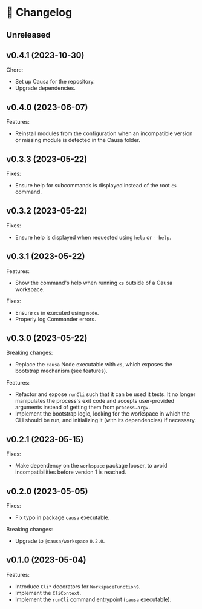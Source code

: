 # 🔖 Changelog

## Unreleased

## v0.4.1 (2023-10-30)

Chore:

- Set up Causa for the repository.
- Upgrade dependencies.

## v0.4.0 (2023-06-07)

Features:

- Reinstall modules from the configuration when an incompatible version or missing module is detected in the Causa folder.

## v0.3.3 (2023-05-22)

Fixes:

- Ensure help for subcommands is displayed instead of the root `cs` command.

## v0.3.2 (2023-05-22)

Fixes:

- Ensure help is displayed when requested using `help` or `--help`.

## v0.3.1 (2023-05-22)

Features:

- Show the command's help when running `cs` outside of a Causa workspace.

Fixes:

- Ensure `cs` in executed using `node`.
- Properly log Commander errors.

## v0.3.0 (2023-05-22)

Breaking changes:

- Replace the `causa` Node executable with `cs`, which exposes the bootstrap mechanism (see features).

Features:

- Refactor and expose `runCli` such that it can be used it tests. It no longer manipulates the process's exit code and accepts user-provided arguments instead of getting them from `process.argv`.
- Implement the bootstrap logic, looking for the workspace in which the CLI should be run, and initializing it (with its dependencies) if necessary.

## v0.2.1 (2023-05-15)

Fixes:

- Make dependency on the `workspace` package looser, to avoid incompatibilities before version 1 is reached.

## v0.2.0 (2023-05-05)

Fixes:

- Fix typo in package `causa` executable.

Breaking changes:

- Upgrade to `@causa/workspace` `0.2.0`.

## v0.1.0 (2023-05-04)

Features:

- Introduce `Cli*` decorators for `WorkspaceFunction`s.
- Implement the `CliContext`.
- Implement the `runCli` command entrypoint (`causa` executable).
